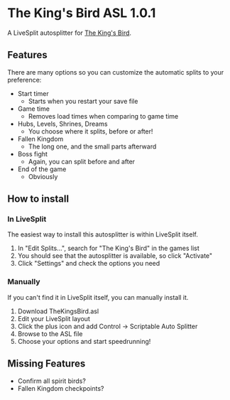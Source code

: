 # The King's Bird ASL 1.0.1
A LiveSplit autosplitter for [The King's Bird](http://serenityforge.com/games/thekingsbird).

## Features
There are many options so you can customize the automatic splits to your preference:
 * Start timer
   * Starts when you restart your save file
 * Game time
   * Removes load times when comparing to game time
 * Hubs, Levels, Shrines, Dreams
   * You choose where it splits, before or after!
 * Fallen Kingdom
   * The long one, and the small parts afterward
 * Boss fight
   * Again, you can split before and after
 * End of the game
   * Obviously

## How to install
### In LiveSplit
The easiest way to install this autosplitter is within LiveSplit itself.
 1. In "Edit Splits...", search for "The King's Bird" in the games list
 2. You should see that the autosplitter is available, so click "Activate"
 3. Click "Settings" and check the options you need
### Manually
If you can't find it in LiveSplit itself, you can manually install it.
 1. Download TheKingsBird.asl
 2. Edit your LiveSplit layout
 3. Click the plus icon and add Control -> Scriptable Auto Splitter
 4. Browse to the ASL file
 5. Choose your options and start speedrunning!

## Missing Features
 * Confirm all spirit birds?
 * Fallen Kingdom checkpoints?
